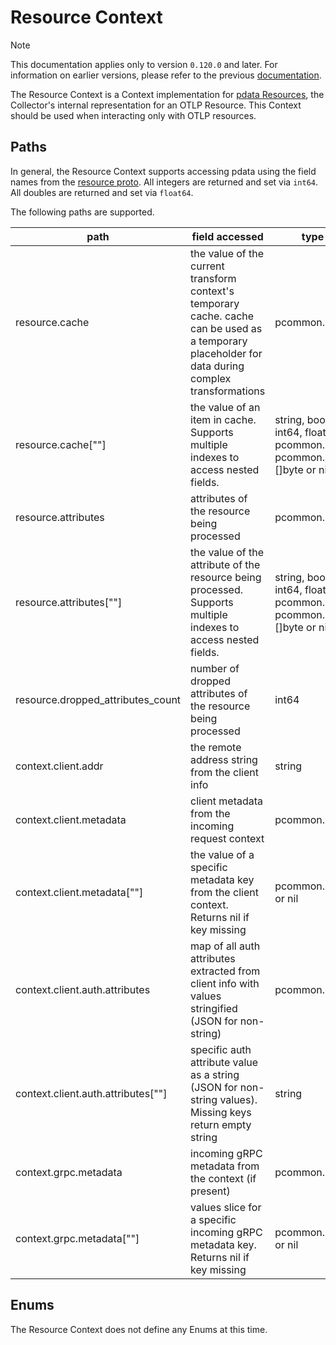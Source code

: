 # Resource Context

> [!NOTE]
> This documentation applies only to version `0.120.0` and later. For information on earlier versions, please refer to the previous [documentation](https://github.com/open-telemetry/opentelemetry-collector-contrib/blob/release/0.119.x/pkg/ottl/contexts/ottlresource/README.md).

The Resource Context is a Context implementation for [pdata Resources](https://github.com/open-telemetry/opentelemetry-collector/blob/main/pdata/pcommon/generated_resource.go), the Collector's internal representation for an OTLP Resource.  This Context should be used when interacting only with OTLP resources.

## Paths
In general, the Resource Context supports accessing pdata using the field names from the [resource proto](https://github.com/open-telemetry/opentelemetry-proto/blob/main/opentelemetry/proto/resource/v1/resource.proto).  All integers are returned and set via `int64`.  All doubles are returned and set via `float64`.

The following paths are supported.

| path                                 | field accessed                                                                                                                                     | type                                                                    |
|--------------------------------------|----------------------------------------------------------------------------------------------------------------------------------------------------|-------------------------------------------------------------------------|
| resource.cache                       | the value of the current transform context's temporary cache. cache can be used as a temporary placeholder for data during complex transformations | pcommon.Map                                                             |
| resource.cache\[""\]                 | the value of an item in cache. Supports multiple indexes to access nested fields.                                                                  | string, bool, int64, float64, pcommon.Map, pcommon.Slice, []byte or nil |
| resource.attributes                  | attributes of the resource being processed                                                                                                         | pcommon.Map                                                             |
| resource.attributes\[""\]            | the value of the attribute of the resource being processed. Supports multiple indexes to access nested fields.                                     | string, bool, int64, float64, pcommon.Map, pcommon.Slice, []byte or nil |
| resource.dropped_attributes_count    | number of dropped attributes of the resource being processed                                                                                       | int64                                                                   |
| context.client.addr                  | the remote address string from the client info                                                                                                     | string                                                                  |
| context.client.metadata              | client metadata from the incoming request context                                                                                                  | pcommon.Map                                                             |
| context.client.metadata\[""\]        | the value of a specific metadata key from the client context. Returns nil if key missing                                                           | pcommon.Slice or nil                                                    |
| context.client.auth.attributes       | map of all auth attributes extracted from client info with values stringified (JSON for non-string)                                                | pcommon.Map                                                             |
| context.client.auth.attributes\[""\] | specific auth attribute value as a string (JSON for non-string values). Missing keys return empty string                                           | string                                                                  |
| context.grpc.metadata                | incoming gRPC metadata from the context (if present)                                                                                               | pcommon.Map                                                             |
| context.grpc.metadata\[""\]          | values slice for a specific incoming gRPC metadata key. Returns nil if key missing                                                                 | pcommon.Slice or nil                                                    |
## Enums

The Resource Context does not define any Enums at this time.
